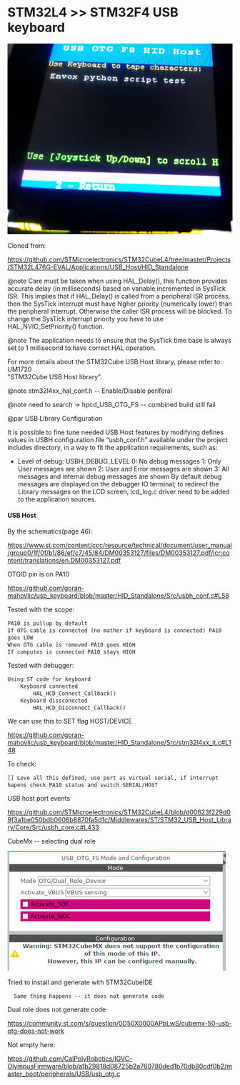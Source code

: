 # STM32L4 >> STM32F4 USB keyboard

![Working on STM32L4](documentation/pic/keyboard_test.png)

Cloned from:

https://github.com/STMicroelectronics/STM32CubeL4/tree/master/Projects/STM32L476G-EVAL/Applications/USB_Host/HID_Standalone

@note Care must be taken when using HAL_Delay(), this function provides accurate delay (in milliseconds)
      based on variable incremented in SysTick ISR. This implies that if HAL_Delay() is called from
      a peripheral ISR process, then the SysTick interrupt must have higher priority (numerically lower)
      than the peripheral interrupt. Otherwise the caller ISR process will be blocked.
      To change the SysTick interrupt priority you have to use HAL_NVIC_SetPriority() function.
      
@note The application needs to ensure that the SysTick time base is always set to 1 millisecond
      to have correct HAL operation.

For more details about the STM32Cube USB Host library, please refer to UM1720  
"STM32Cube USB Host library".

@note stm32l4xx_hal_conf.h -- Enable/Disable periferal

@note need to search -> hpcd_USB_OTG_FS -- combined build still fail

@par USB Library Configuration

It is possible to fine tune needed USB Host features by modifying defines values in USBH configuration
file “usbh_conf.h” available under the project includes directory, in a way to fit the application
requirements, such as:
- Level of debug: USBH_DEBUG_LEVEL
                  0: No debug messages
                  1: Only User messages are shown
                  2: User and Error messages are shown
                  3: All messages and internal debug messages are shown
   By default debug messages are displayed on the debugger IO terminal; to redirect the Library
   messages on the LCD screen, lcd_log.c driver need to be added to the application sources.

#### USB Host

By the schematics(page 46):
  
https://www.st.com/content/ccc/resource/technical/document/user_manual/group0/1f/0f/b1/86/ef/c7/45/84/DM00353127/files/DM00353127.pdf/jcr:content/translations/en.DM00353127.pdf
  
OTGID pin is on PA10

https://github.com/goran-mahovlic/usb_keyboard/blob/master/HID_Standalone/Src/usbh_conf.c#L58

Tested with the scope:

    PA10 is pullup by default
    If OTG cable is connected (no mather if keyboard is connected) PA10 goes LOW
    When OTG cable is removed PA10 goes HIGH
    If computes is connected PA10 stays HIGH

Tested with debugger:

    Using ST code for keyboard
        Keyboard connected
            HAL_HCD_Connect_Callback()
        Keyboard dissconected
            HAL_HCD_Disconnect_Callback()
            
 We can use this to SET flag HOST/DEVICE

https://github.com/goran-mahovlic/usb_keyboard/blob/master/HID_Standalone/Src/stm32l4xx_it.c#L148

To check:

    [] Leve all this defined, use port as virtual serial, if interrupt hapens check PA10 status and switch SERIAL/HOST

USB host port events

https://github.com/STMicroelectronics/STM32CubeL4/blob/d00623f229d09f3a1be050bdb0606b8870fa5d1c/Middlewares/ST/STM32_USB_Host_Library/Core/Src/usbh_core.c#L433

CubeMx -- selecting dual role

![Selecting dual role](documentation/pic/Dual_Role.png)

Tried to install and generate with STM32CubeIDE

      Same thing happens -- it does not generate code

Dual role does not generate code

https://community.st.com/s/question/0D50X0000APbLwS/cubemx-50-usb-otg-does-not-work

Not empty here:

https://github.com/CalPolyRobotics/IGVC-OlympusFirmware/blob/a1b29818d08725b2a760780ded1b70db80cdf0b2/master_boot/peripherals/USB/usb_otg.c
